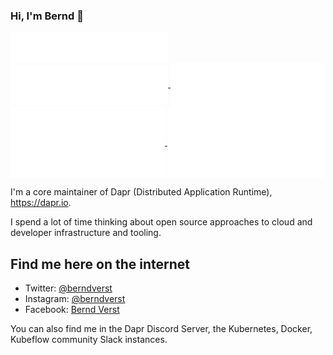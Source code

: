 ### Hi, I'm Bernd 👋

<a href="https://github.com/berndverst">
  <img align="center" width="50%" src="./header.svg" />
</a>
<a href="https://github.com/berndverst">
  <img align="center" width="50%" src="./repositories.svg" />
</a>
<a href="https://github.com/berndverst">
  <img align="center" width="49%" src="./activity_community.svg" />
</a>
<a href="https://github.com/berndverst">
  <img align="center" width="49%" src="./iso_calender.svg" />
</a>
<a href="https://github.com/berndverst">
    <img align="center" width="50%" src="./achievements.svg" />
</a>

<!-- [![Bernd's GitHub stats](https://github-readme-stats.vercel.app/api?username=berndverst)](https://github.com/anuraghazra/github-readme-stats) -->
I'm a core maintainer of Dapr (Distributed Application Runtime), https://dapr.io.

I spend a lot of time thinking about open source approaches to cloud and developer infrastructure and tooling.

## Find me here on the internet
- Twitter: [@berndverst](https://twitter.com/berndverst)
- Instagram: [@berndverst](https://instagram.com/berndverst)
- Facebook: [Bernd Verst](https://facebook.com/verst)

You can also find me in the Dapr Discord Server, the Kubernetes, Docker, Kubeflow community Slack instances.
<!--
**berndverst/berndverst** is a ✨ _special_ ✨ repository because its `README.md` (this file) appears on your GitHub profile.

Here are some ideas to get you started:

- 🔭 I’m currently working on ...
- 🌱 I’m currently learning ...
- 👯 I’m looking to collaborate on ...
- 🤔 I’m looking for help with ...
- 💬 Ask me about ...
- 📫 How to reach me: ...
- 😄 Pronouns: ...
- ⚡ Fun fact: ...
-->
